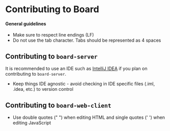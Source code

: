 # Contributing to Board

#### General guidelines
- Make sure to respect line endings (LF)
- Do not use the tab character. Tabs should be represented as 4 spaces

## Contributing to `board-server`
It is recommended to use an IDE such as [IntelliJ IDEA](https://www.jetbrains.com/idea/) if you plan on contributing to `board-server`.

- Keep things IDE agnostic - avoid checking in IDE specific files (.iml, .idea, etc.) to version control

## Contributing to `board-web-client`
- Use double quotes (" ") when editing HTML and single quotes (' ') when editing JavaScript

